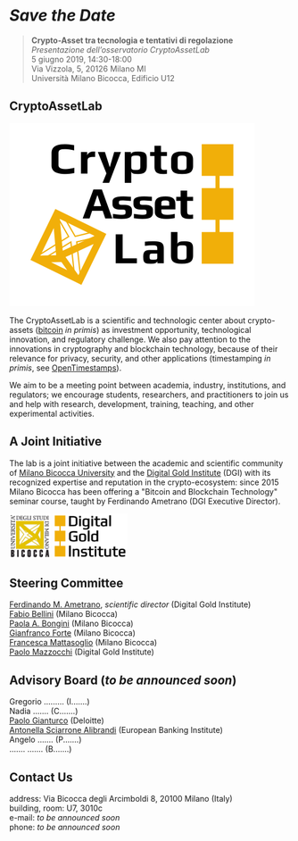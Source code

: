 # _Save the Date_

> **Crypto-Asset tra tecnologia e tentativi di regolazione**  
> _Presentazione dell’osservatorio CryptoAssetLab_  
> 5 giugno 2019, 14:30-18:00  
> Via Vizzola, 5, 20126 Milano MI  
> Università Milano Bicocca, Edificio U12

## CryptoAssetLab

![CryptoAssetLab logo](img/cal6.svg)

The CryptoAssetLab is
a scientific and technologic center about crypto-assets
([bitcoin](https://bitcoincore.org/) _in primis_)
as investment opportunity, technological innovation,
and regulatory challenge.
We also pay attention to the innovations in cryptography and
blockchain technology, because of their relevance for privacy,
security, and other applications
(timestamping _in primis_, see
[OpenTimestamps](https://opentimestamps.org/)).

We aim to be a meeting point between academia, industry,
institutions, and regulators; we encourage students, researchers,
and practitioners to join us and help with
research, development, training, teaching, and
other experimental activities.

## A Joint Initiative

The lab is a joint initiative between the
academic and scientific community of
[Milano Bicocca University](http://www.unimib.it) and the
[Digital Gold Institute](http://www.dgi.io) (DGI) with its recognized
expertise and reputation in the crypto-ecosystem:
since 2015 Milano Bicocca has been offering a
"Bitcoin and Blockchain Technology"
seminar course, taught by Ferdinando Ametrano (DGI Executive Director).

[<img src="img/bicocca-logo.png" height="80">](https://www.diseade.unimib.it/it) [<img src="img/dgi-logo.png" height="80">](http://www.dgi.io)

## Steering Committee

[Ferdinando M. Ametrano](http://ametrano.net/about), _scientific director_ (Digital Gold Institute)  
[Fabio Bellini](http://www.unimib.it/fabio-bellini) (Milano Bicocca)  
[Paola A. Bongini](http://www.unimib.it/paola-agnese-bongini) (Milano Bicocca)  
[Gianfranco Forte](http://www.unimib.it/gianfranco-forte) (Milano Bicocca)  
[Francesca Mattasoglio](http://www.unimib.it/francesca-mattassoglio) (Milano Bicocca)  
[Paolo Mazzocchi](http://dgi.io/#team) (Digital Gold Institute)

## Advisory Board (_to be announced soon_)

Gregorio ......... (I.......)  
Nadia ....... (C.......)  
[Paolo Gianturco](https://www2.deloitte.com/it/it/profiles/gx-paolo-gianturco.html) (Deloitte)  
[Antonella Sciarrone Alibrandi](https://ebi-europa.eu/wp-content/uploads/2016/12/SCIARRONE-CURRICULUM-VITAE-EN-2016-2.pdf) (European Banking Institute)  
Angelo ....... (P.......)  
....... ....... (B.......)

## Contact Us

address: Via Bicocca degli Arcimboldi 8, 20100 Milano (Italy)  
building, room: U7, 3010c  
e-mail: _to be announced soon_  
phone: _to be announced soon_
